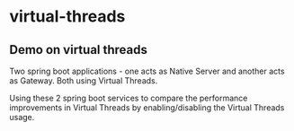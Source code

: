 # virtual-threads
## Demo on virtual threads

Two spring boot applications - one acts as Native Server and another acts as Gateway. 
Both using Virtual Threads. 

Using these 2 spring boot services to compare the performance improvements in Virtual Threads by enabling/disabling the Virtual Threads usage. 
